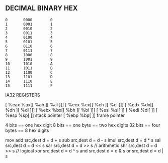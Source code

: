 

DECIMAL		BINARY		HEX
-------------------------------------------------
    0		0000		0
    1		0001		1
    2		0010		2
    3		0011		3
    4		0100		4
    5		0101		5
    6		0110		6
    7		0111		7
    8		1000		8
    9		1001		9
    10		1010		A
    11		1011		B
    12		1100		C
    13		1101		D
    14		1110		E
    15		1111		F





IA32 REGISTERS

[ %eax		    %ax[[ %ah	    ][ %al	   ]]]
[ %ecx		    %cx[[ %ch	    ][ %cl	   ]]]
[ %edx		    %dx[[ %dh	    ][ %dl	   ]]]
[ %ebx		    %bx[[ %bh	    ][ %bl	   ]]]
[ %esi		    %si[			    ]]
[ %edi		    %di[			    ]]
[ %esp		    %sp[			    ]]	stack pointer
[ %ebp		    %bp[			    ]]	frame pointer

4 bits == one hex digit
8 bits == one byte == two hex digits
32 bits == four bytes == 8 hex digits


mov
add	src,dest    d = d + s
sub	src,dest    d = d - s
imul	src,dest    d = d * s
sal	src,dest    d = d << s
sar	src,dest    d = d >> s	// arithmetic
shr	src,dest    d = d >> s  // logical
xor	src,dest    d = d ^ s
and	src,dest    d = d & s
or	src,dest    d = d | s












